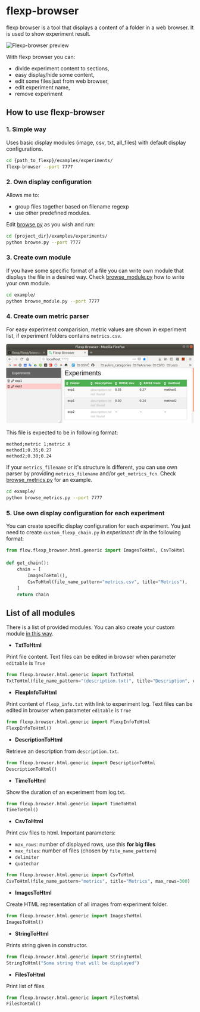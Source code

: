 # flexp-browser
flexp browser is a tool that displays a content of a folder in a web browser. 
It is used to show experiment result. 

![Flexp-browser preview](/browser.png)

With flexp browser you can:
- divide experiment content to sections,
- easy display/hide some content,
- edit some files just from web browser,
- edit experiment name,
- remove experiment

## How to use flexp-browser

### 1. Simple way

Uses basic display modules (image, csv, txt, all_files) with
default display configurations.

```bash
cd {path_to_flexp}/examples/experiments/
flexp-browser --port 7777
```

### 2. Own display configuration
Allows me to:
- group files together based on filename regexp
- use other predefined modules.

Edit [browse.py](/examples/experiments/browse.py) as you wish and run:
```bash
cd {project_dir}/examples/experiments/
python browse.py --port 7777
```

### 3. Create own module
If you have some specific format of a file you can write own module that displays the
file in a desired way. Check [browse_module.py](/examples/experiments/browse_module.py) how to write your own module.


```bash
cd example/
python browse_module.py --port 7777
```

### 4. Create own metric parser
For easy experiment comparision, metric values are shown in experiment list,
if experiment folders contains `metrics.csv`.

![Flexp-browser experiments preview](/browser_experiments.png)

This file is expected to be in following format: 
```text
method;metric 1;metric X
method1;0.35;0.27
method2;0.30;0.24
```

If your `metrics_filename` or it's structure is different, you can use own parser
by providing `metrics_filename` and/or `get_metrics_fcn`. 
 Check [browse_metrics.py](/examples/experiments/browse_metrics.py) for an example.

```bash
cd example/
python browse_metrics.py --port 7777
```


### 5. Use own display configuration for each experiment
You can create specific display configuration for each experiment. You just need to create `custom_flexp_chain.py`
_in experiment dir_ in the following format:

```python
from flow.flexp_browser.html.generic import ImagesToHtml, CsvToHtml

def get_chain():
    chain = [
        ImagesToHtml(),
        CsvToHtml(file_name_pattern="metrics.csv", title="Metrics"),
    ]
    return chain
```


## List of all modules

There is a list of provided modules. You can also create your custom module 
[in this way](examples/flexp_browser#3-create-own-module).

* **TxtToHtml**

Print file content. Text files can be edited in browser when parameter `editable` is `True`
```python
from flexp.browser.html.generic import TxtToHtml
TxtToHtml(file_name_pattern="(description.txt)", title="Description", editable=False),
```

* **FlexpInfoToHtml**

Print content of `flexp_info.txt` with link to experiment log. Text files can be edited in browser when
 parameter `editable` is `True`
```python
from flexp.browser.html.generic import FlexpInfoToHtml
FlexpInfoToHtml()
```     

* **DescriptionToHtml**

Retrieve an description from `description.txt`.
```python
from flexp.browser.html.generic import DescriptionToHtml
DescriptionToHtml()
```     

* **TimeToHtml**

Show the duration of an experiment from log.txt.

```python
from flexp.browser.html.generic import TimeToHtml
TimeToHtml()
```     

* **CsvToHtml**

Print csv files to html. Important parameters:
- `max_rows`: number of displayed rows, use this **for big files**
- `max_files`: number of files (chosen by `file_name_pattern`)
- `delimiter`
- `quotechar`

```python
from flexp.browser.html.generic import CsvToHtml
CsvToHtml(file_name_pattern="metrics", title="Metrics", max_rows=300)
```     


* **ImagesToHtml**

Create HTML representation of all images from experiment folder.

```python
from flexp.browser.html.generic import ImagesToHtml
ImagesToHtml()
```    

* **StringToHtml**

Prints string given in constructor.

```python
from flexp.browser.html.generic import StringToHtml
StringToHtml("Some string that will be displayed")
```    

* **FilesToHtml**

Print list of files 

```python
from flexp.browser.html.generic import FilesToHtml
FilesToHtml()
```  

